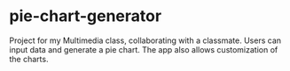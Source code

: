 # pie-chart-generator
Project for my Multimedia class, collaborating with a classmate. Users can input data and generate a pie chart. The app also allows customization of the charts.

